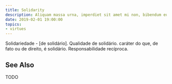 ```yaml
---
title: Solidarity
description: Aliquam massa urna, imperdiet sit amet mi non, bibendum euismod est.
date: 2019-02-01 19:00:00
topics: 
- virtues
---
```


Solidariedade - [de solidário]. Qualidade de solidário. caráter do que, de fato ou de direito, é solidário. Responsabilidade recíproca. 

## See Also
TODO



